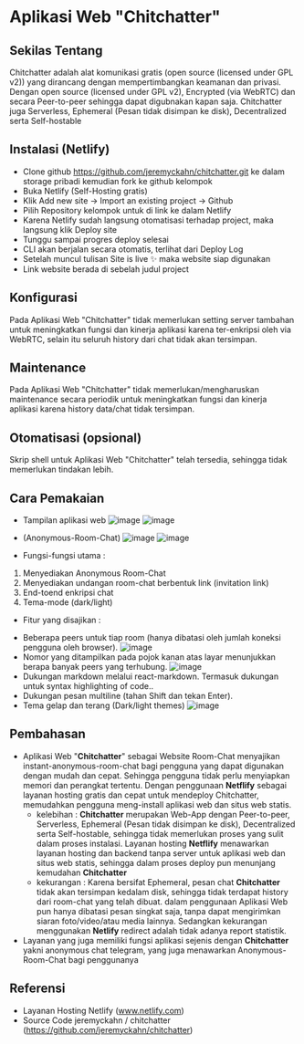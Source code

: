 # Aplikasi Web "Chitchatter"


## Sekilas Tentang

Chitchatter adalah alat komunikasi gratis (open source (licensed under GPL v2)) yang dirancang dengan mempertimbangkan keamanan dan privasi. 
Dengan open source (licensed under GPL v2), Encrypted (via WebRTC) dan secara Peer-to-peer sehingga dapat digubnakan kapan saja.
Chitchatter juga Serverless, Ephemeral (Pesan tidak disimpan ke disk), Decentralized serta Self-hostable

## Instalasi (Netlify)

- Clone github https://github.com/jeremyckahn/chitchatter.git ke dalam storage pribadi kemudian fork ke github kelompok
- Buka Netlify (Self-Hosting gratis)
- Klik Add new site -> Import an existing project -> Github
- Pilih Repository kelompok untuk di link ke dalam Netlify
- Karena Netlify sudah langsung otomatisasi terhadap project, maka langsung klik Deploy site
- Tunggu sampai progres deploy selesai
- CLI akan berjalan secara otomatis, terlihat dari Deploy Log
- Setelah muncul tulisan Site is live ✨ maka website siap digunakan
- Link website berada di sebelah judul project


## Konfigurasi

Pada Aplikasi Web "Chitchatter" tidak memerlukan setting server tambahan untuk meningkatkan fungsi dan kinerja aplikasi karena ter-enkripsi oleh via WebRTC, selain itu seluruh history dari chat tidak akan tersimpan.


##  Maintenance
Pada Aplikasi Web "Chitchatter" tidak memerlukan/mengharuskan maintenance secara periodik untuk meningkatkan fungsi dan kinerja aplikasi karena history data/chat tidak tersimpan.


## Otomatisasi (opsional)
Skrip shell untuk Aplikasi Web "Chitchatter" telah tersedia, sehingga tidak memerlukan tindakan lebih.


## Cara Pemakaian

- Tampilan aplikasi web
![image](https://user-images.githubusercontent.com/104239245/196624435-43fb377e-7a0c-4339-8cc2-c4f84f2a81e4.png)
![image](https://user-images.githubusercontent.com/104239245/196624701-60283556-fed0-434b-a3d0-23da4e0b9db5.png)

- (Anonymous-Room-Chat)
![image](https://user-images.githubusercontent.com/104239245/196624969-74004f9c-9d41-44f9-9485-96888e32afd1.png)
![image](https://user-images.githubusercontent.com/104239245/196625155-5e4f6b0c-2652-4595-ada6-cdcbdca1736b.png)

- Fungsi-fungsi utama :
1. Menyediakan Anonymous Room-Chat
2. Menyediakan undangan room-chat berbentuk link (invitation link)
3. End-toend enkripsi chat
4. Tema-mode (dark/light)

- Fitur yang disajikan :
* Beberapa peers untuk tiap room (hanya dibatasi oleh jumlah koneksi pengguna oleh browser).
![image](https://user-images.githubusercontent.com/104239245/196728048-619ec0ce-4873-46d1-97fa-2206792b9bf3.png)
* Nomor yang ditampilkan pada pojok kanan atas layar menunjukkan berapa banyak peers yang terhubung.
![image](https://user-images.githubusercontent.com/104239245/196728195-7ada9dc3-6162-43e8-bf52-e8662699b515.png)
* Dukungan markdown melalui react-markdown.
    Termasuk dukungan untuk syntax highlighting of code..
* Dukungan pesan multiline (tahan Shift dan tekan Enter).
* Tema gelap dan terang (Dark/light themes) ![image](https://user-images.githubusercontent.com/104239245/196727880-5ddc25b0-a22d-4ae4-bb7e-85817b0c51a0.png)




## Pembahasan

- Aplikasi Web "**Chitchatter**" sebagai Website Room-Chat menyajikan instant-anonymous-room-chat bagi pengguna yang dapat digunakan dengan mudah dan cepat. Sehingga pengguna tidak perlu menyiapkan memori dan perangkat tertentu. Dengan penggunaan **Netflify** sebagai layanan hosting gratis dan cepat untuk mendeploy Chitchatter, memudahkan pengguna meng-install aplikasi web dan situs web statis.
    - kelebihan : **Chitchatter** merupakan Web-App dengan Peer-to-peer, Serverless,  Ephemeral (Pesan tidak disimpan ke disk), Decentralized serta Self-hostable, sehingga tidak memerlukan proses yang sulit dalam proses instalasi. Layanan hosting **Netflify** menawarkan layanan hosting dan backend tanpa server untuk aplikasi web dan situs web statis, sehingga dalam proses deploy pun menunjang kemudahan **Chitchatter**  
    - kekurangan : Karena bersifat Ephemeral, pesan chat **Chitchatter** tidak akan tersimpan kedalam disk, sehingga tidak terdapat history dari room-chat yang telah dibuat. dalam penggunaan Aplikasi Web pun hanya dibatasi pesan singkat saja, tanpa dapat mengirimkan siaran foto/video/atau media lainnya. Sedangkan kekurangan menggunakan **Netlify** redirect adalah tidak adanya report statistik.
- Layanan yang juga memiliki fungsi aplikasi sejenis dengan **Chitchatter** yakni anonymous chat telegram, yang juga menawarkan Anonymous-Room-Chat bagi penggunanya


## Referensi
* Layanan Hosting Netlify (www.netlify.com)
* Source Code jeremyckahn / chitchatter (https://github.com/jeremyckahn/chitchatter)

